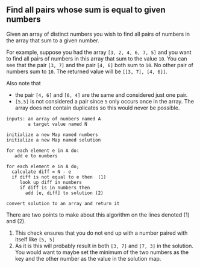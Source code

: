 ## Find all pairs whose sum is equal to given numbers

Given an array of distinct numbers you wish to find all pairs of numbers in the array that sum to a given number.

For example, suppose you had the array `[3, 2, 4, 6, 7, 5]` and you want to find all pairs of numbers in this array that sum to the value `10`. You can see that the pair `[3, 7]` and the pair `[4, 6]` both sum to `10`. No other pair of numbers sum to `10`. The returned value will be `[[3, 7], [4, 6]]`.

Also note that

- the pair `[4, 6]` and `[6, 4]` are the same and considered just one pair.
- `[5,5]` is not considered a pair since `5` only occurs once in the array. The array does not contain duplicates so this would never be possible.

```
inputs: an array of numbers named A
        a target value named N

initialize a new Map named numbers
initialize a new Map named solution

for each element e in A do:
   add e to numbers

for each element e in A do;
  calculate diff = N - e
  if diff is not equal to e then  (1)
     look up diff in numbers
     if diff is in numbers then
       add [e, diff] to solution (2)

convert solution to an array and return it
```

There are two points to make about this algorithm on the lines denoted (1) and (2).

1. This check ensures that you do not end up with a number paired with itself like `[5, 5]`
2. As it is this will probably result in both `[3, 7]` and `[7, 3]` in the solution. You would want to maybe set the minimum of the two numbers as the key and the other number as the value in the solution map.

